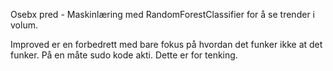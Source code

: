 Osebx pred - Maskinlæring med RandomForestClassifier for å se trender i volum. 


Improved er en forbedrett med bare fokus på hvordan det funker ikke at det funker. På en måte sudo kode akti. Dette er for tenking.
